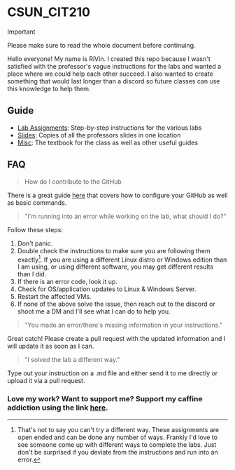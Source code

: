 # CSUN_CIT210

> [!IMPORTANT]
> Please make sure to read the whole document before continuing.

Hello everyone! My name is RiVin. I created this repo because I wasn't satisfied with the professor's vague instructions for the labs and wanted a place where we could help each other succeed. I also wanted to create something that would last longer than a discord so future classes can use this knowledge to help them.

## Guide
- [Lab Assignments](https://github.com/TheOneandOnlyRiVin/CSUN_CIT210/tree/main/Lab%20Assigments): Step-by-step instructions for the various labs
- [Slides](https://github.com/TheOneandOnlyRiVin/CSUN_CIT210/tree/main/Slides): Copies of all the professors slides in one location
- [Misc](https://github.com/TheOneandOnlyRiVin/CSUN_CIT210/tree/main/Misc): The textbook for the class as well as other useful guides

## FAQ

> How do I contribute to the GitHub

There is a great guide [here](GitHub%20Setup) that covers how to configure your GitHub as well as basic commands.

> "I'm running into an error while working on the lab, what should I do?"

Follow these steps:
1. Don't panic.
1. Double check the instructions to make sure you are following them exactly[^1]. If you are using a different Linux distro or Windows edition than I am using, or using different software, you may get different results than I did.
1. If there is an error code, look it up.
1. Check for OS/application updates to Linux & Windows Server.
1. Restart the affected VMs.
1. If none of the above solve the issue, then reach out to the discord or shoot me a DM and I'll see what I can do to help you.

[^1]: That's not to say you can't try a different way. These assignments are open ended and can be done any number of ways. Frankly I'd love to see someone come up with different ways to complete the labs. Just don't be surprised if you deviate from the instructions and run into an error.

> "You made an error/there's missing information in your instructions."

Great catch! Please create a pull request with the updated information and I will update it as soon as I can.

> "I solved the lab a different way."

Type out your instruction on a .md file and either send it to me directly or upload it via a pull request.

### Love my work? Want to support me? Support my caffine addiction using the link [here](https://www.paypal.com/paypalme/YesthatRVincent).